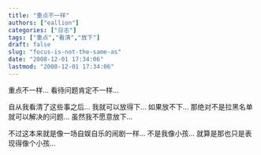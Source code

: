 ```yaml
---
title: "重点不一样"
authors: ["eallion"]
categories: ["日志"]
tags: ["重点","看清","放下"]
draft: false
slug: "focus-is-not-the-same-as"
date: "2008-12-01 17:34:06"
lastmod: "2008-12-01 17:34:06"
---
```


重点不一样...
看待问题肯定不一样...

自从我看清了这些事之后...
我就可以放得下...
如果放不下...
那绝对不是拉黑名单就可以解决的问题...
虽然我不愿意放下...

不过这本来就是像一场自娱自乐的闹剧一样...
不是我像小孩...
就算是那也只是表现得像个小孩...
